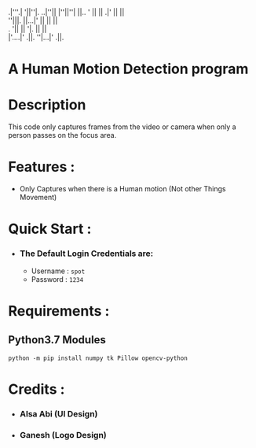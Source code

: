  .|'''.|  '||''|.   ..|''||   |''||''| 
 ||..  '   ||   || .|'    ||     ||    
  ''|||.   ||...|' ||      ||    ||    
.     '||  ||      '|.     ||    ||    
|'....|'  .||.      ''|...|'    .||.   
                                       
                                       
                                          
# A Human Motion Detection program

# Description
   This code only captures frames from the video or camera
   when only a person passes on the focus area.


# Features :
   - Only Captures when there is a Human motion (Not other Things Movement)


# Quick Start :
   - ### The Default Login Credentials are:
      - Username : ```spot```
      - Password : ```1234```


# Requirements :
   ## Python3.7 Modules
```
python -m pip install numpy tk Pillow opencv-python
```


# Credits :
   - ### Alsa Abi (UI Design)
   - ### Ganesh (Logo Design)
